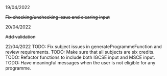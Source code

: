 19/04/2022

~~Fix checking/unchecking issue and clearing input~~
 

20/04/2022

~~Add validation~~

22/04/2022
TODO: Fix subject issues in generateProgrammeFunction and review requirements.
TODO: Make sure that all subjects are six credits.
TODO: Refactor functions to include both IGCSE input and MSCE input.
TODO: Have meaningful messages when the user is not eligible for any programme.
